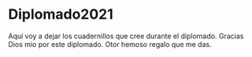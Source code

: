 # Diplomado2021
Aquí voy a dejar los cuadernillos que cree durante el diplomado. 
Gracias Dios mio por este diplomado. Otor hemoso regalo que me das.
